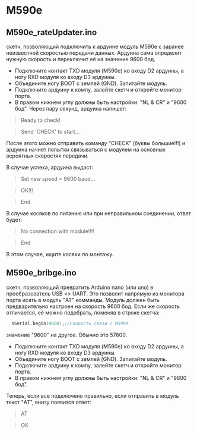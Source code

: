 # M590e

## M590e_rateUpdater.ino
скетч, позволяющий подключить к ардуине модуль M590e с заранее неизвестной скоростью передачи данных. Ардуина сама определит нужную скорость и переключит её на значение 9600 бод.
* Подключите контакт TXD модуля (M590e) ко входу D2 ардуины, а ногу RXD модуля ко входу D3 ардуины. 
* Объедините ногу BOOT с землей (GND). Запитайте модуль.
* Подключите ардуину к компу, залейте скетч и откройте монитор порта.
* В правом нижнем углу должны быть настройки: "NL & CR" и "9600 бод".
Через пару секунд, ардуина напишет:

>Ready to check!

>Send 'CHECK' to start...

После этого можно отправить команду "CHECK" (буквы большие!!!) и ардуина начнет попытки связываться с модулем на основных вероятных скоростях передачи.

В случае успеха, ардуина выдаст:
>Set new speed = 9600 baud...

>OK!!!

>End

В случае косяков по питанию или при неправильном соединении, ответ будет:

>No connection with module!!!!

>End

В этом случае, ищите косяки по монтажу.

## M590e_bribge.ino
скетч, позволяющий превратить Arduino nano (или uno) в преобразователь USB <> UART. Это позволит напрямую из монитора порта исать в модуль "AT" комманды. Модуль должен быть предварительно настроен на скорость 9600 бод. Если же скорость отличается, её можно подобрать, поменяв в строке скетча:
```c++
  sSerial.begin(9600);//Скорость связи с M590e
```
значение "9600" на другое. Обычно это 57600.

* Подключите контакт TXD модуля (M590e) ко входу D2 ардуины, а ногу RXD модуля ко входу D3 ардуины. 
* Объедините ногу BOOT с землей (GND). Запитайте модуль.
* Подключите ардуину к компу, залейте скетч и откройте монитор порта.
* В правом нижнем углу должны быть настройки: "NL & CR" и "9600 бод".

Теперь, если все подключено правильно, если отправить в модуль текст "AT", 
внизу появится ответ:

>AT

>OK
